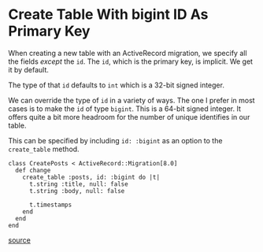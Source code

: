 # Create Table With bigint ID As Primary Key

When creating a new table with an ActiveRecord migration, we specify all the
fields _except_ the `id`. The `id`, which is the primary key, is implicit. We
get it by default.

The type of that `id` defaults to `int` which is a 32-bit signed integer.

We can override the type of `id` in a variety of ways. The one I prefer in most
cases is to make the `id` of type `bigint`. This is a 64-bit signed integer. It
offers quite a bit more headroom for the number of unique identifies in our
table.

This can be specified by including `id: :bigint` as an option to the
`create_table` method.

```rails
class CreatePosts < ActiveRecord::Migration[8.0]
  def change
    create_table :posts, id: :bigint do |t|
      t.string :title, null: false
      t.string :body, null: false

      t.timestamps
    end
  end
end
```

[source](https://api.rubyonrails.org/v7.1/classes/ActiveRecord/ConnectionAdapters/SchemaStatements.html#method-i-create_table)
